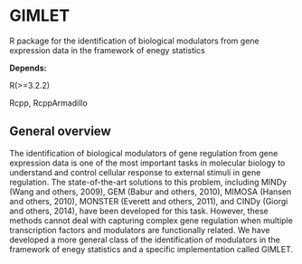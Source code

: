 # GIMLET
R package for the identification of biological modulators from gene expression data in the framework of enegy statistics

<strong>Depends:</strong>

R(>=3.2.2)

Rcpp, RcppArmadillo

## General overview

The identification of biological modulators of gene regulation from gene expression data is one of the most important tasks in molecular biology to understand and control cellular response to external stimuli in gene regulation. The state-of-the-art solutions to this problem, including MINDy (Wang and others, 2009), GEM (Babur and others, 2010), MIMOSA (Hansen and others, 2010), MONSTER (Everett and others, 2011), and CINDy (Giorgi and others, 2014), have been developed for this task. However, these methods cannot deal with capturing complex gene regulation when multiple transcription factors and modulators are functionally related. We have developed a more general class of the identification of modulators in the framework of enegy statistics and a specific implementation called GIMLET.
